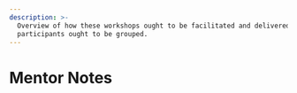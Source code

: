 ```yaml
---
description: >-
  Overview of how these workshops ought to be facilitated and delivered and how
  participants ought to be grouped.
---
```


# Mentor Notes

